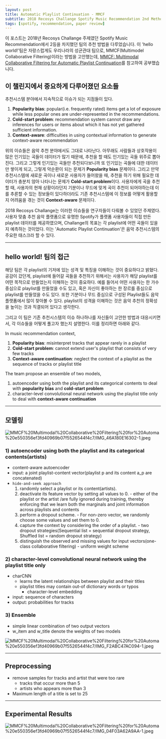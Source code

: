 ```yaml
---
layout: post
title: Automatic Playlist Continuation - MMCF
subtitle: 2018 Recosys Challange Spotify Music Recommendation 2nd Method
tags: [spotify, recommendation, paper review]
---
```


이 포스트는 2018년 Recosys Challange 주제였던 Spotify Music Recommendation에서 2등을 차지했던 팀의 추천 방법을 다루었습니다. 이 'hello world!'팀은 자랑스럽게도 우리나라의 성균관대 팀으로, MMCF(Multimodel Collaborative Filtering)이라는 방법을 고안했는데, [MMCF: Multimodal Collaborative Filtering for Automatic Playlist Continuation](https://dl.acm.org/doi/10.1145/3267471.3267482)를 참고하여 공부했습니다.

## 이 챌린지에서 중요하게 다루어졌던 요소들

추천시스템 분야에서 지속적으로 이슈가 되는 지점들이 있다.
1. **Popularity bias**: popular(i.e. frequently rated) items  get a lot of exposure while less popular ones are under-represented in the recommendations.
2. **Cold-start problem**: recommendation system cannot draw any inferences for users or items about which it has not yet gathered sufficient information.
3. **Context-aware**: difficulties in using contextual information to generate context-aware recommendation

위의 이슈들은 음악 추천 분야에서도 그대로 나타난다. 아무래도 사람들과 상호작용이 많은 인기있는 곡들이 데이터가 많기 때문에, 추천을 할 때도 인기있는 곡들 위주로 뽑아진다. 그리고 그렇게 인기있는 곡들만 추천되다보니까 또 인기있는 곡들에 대한 데이터만 쌓이게 되고, 그렇게 악순환이 되는 문제가 **Popularity bias** 문제이다. 그리고 만약 추천시스템에 새로운 곡이나 새로운 사용자가 들어왔을 때, 추천을 하기 위해 필요한 데이터가 충분치 않아 나타나는 문제가 **Cold-start problem**이다. 사용자에게 곡을 추천할 때, 사용자의 현재 상황이라던지 기분이나 무드에 맞게 곡이 추천이 되어야하는데 이를 추론할 수 있는 정보들이 있다하더라도 기존 추천시스템에 이 정보를 어떻게 활용할지 어려움을 겪는 것이 **Context-aware** 문제이다.

2018 Recosys Challange는 이러한 이슈들을 연구자들이 다뤄볼 수 있었던 주제였다. 사용자 맞춤 추천 음악 플랫폼으로 유명한 Spotify가 플랫폼 사용자들이 직접 만든 playlist 데이터를 제공하였으며, Challange의 목표는 각 playlist에 어떤 곡들이 있을지 예측하는 것이었다. 이는 'Automatic Playlist Continuation'은 음악 추천시스템의 주요한 태스크라 할 수 있다.

---

## hello world! 팀의 접근

해당 팀은 각 playlist의 기저에 있는 성격 및 특징을 이해하는 것이 중요하다고 밝혔다. 공감이 갔던게, playlist에 들어갈 곡들을 추천하기 위해서는 사용자가 해당 playlist를 어떤 목적으로 만들었는지 이해하는 것이 중요하다. 예를 들어서 어떤 사용자는 한 가수 중심으로 playlist를 만들었을 수도 있고, 혹은 자신이 좋아하는 한 장르를 중심으로 playlist를 만들었을 수도 있다. 또한 기분이나 무드 중심으로 구성된 Playlist들도 음악 플랫폼에서 많이 찾아볼 수 있다. playlist의 성격을 이해하는 것은 음악 추천의 정확성을 높이는 것과 직결되어 있다고 생각한다.

그리고 이 팀은 기존 추천시스템의 이슈 하나하나를 자신들이 고안한 방법과 대응시키면서, 각 이슈들을 어떻게 풀고자 했는지 설명한다. 이를 정리하면 아래와 같다.

In music recommendation context,
1. **Popularity bias**: misinterpret tracks that appear rarely in a playlist
2. **Cold-start problem**: cannot extend user's playlist that consists of very few tracks
3. **Context-aware continuation**: neglect the context of a playlist as the sequence of tracks or playlist title

The team propose an ensemble of two models,
1. autoencoder using both the playlist and its categorical contents to deal with **popularity bias** and **cold-start problem**
2. character-level convolutional neural network using the playlist title only to deal with **context-aware continuation**

---

## 모델링

![MMCF%20Multimodal%20Collaborative%20Filtering%20for%20Automa%20e550356ef3fd40969b07f5526544f4c7/IMG_46A180E16302-1.jpeg](https://joyae.github.io/img/APC_MMCF/IMG_46A180E16302-1.jpeg)

### 1) autoencoder using both the playlist and its categorical contents(artists)

- content-aware autoencoder
- input: a joint playlist-content vector(playlist p and its content a_p are concatenated)
- `hide-and-seek approach`
    1. randomly select a playlist or its content(artists).
    2. deactivate its feature vector by setting all values to 0.
      - either of the playlist or the artist /are fully ignored during training, thereby enforcing that we learn both the marginals and joint information across playlists and contents
    3. perform a dropout scheme.
      - For non-zero vector, we randomly choose some values and set them to 0.
    4. capture the context by considering the order of a playlist.
      - two dropout strategies(Sequential list = sequential dropout strategy, Shuffled list = random dropout strategy)
    5. distinguish the observed and missing values for input vectors(one-class collaborative filtering)
      - uniform weight scheme

### 2) character-level convolutional neural network using the playlist title only

- charCNN
    - learns the latent relationships between playlist and their titles
    - playlist titles may contain out-of dictionary words or typos
      - character-level embedding
- input: sequence of characters
- output: probabilities for tracks

### 3) Ensemble

- simple linear combination of two output vectors
- w_item and w_title denote the weights of two models

![MMCF%20Multimodal%20Collaborative%20Filtering%20for%20Automa%20e550356ef3fd40969b07f5526544f4c7/IMG_F2ABC47AC094-1.jpeg](https://joyae.github.io/img/APC_MMCF/IMG_F2ABC47AC094-1.jpeg)

---

## Preprocessing

- remove samples for tracks and artist that were too rare
    - tracks that occur more than 5
    - artists who appears more than 3
- Maximum length of a title is set to 25

---

## Experimental Results

![MMCF%20Multimodal%20Collaborative%20Filtering%20for%20Automa%20e550356ef3fd40969b07f5526544f4c7/IMG_04F03A62A9AA-1.jpeg](https://joyae.github.io/img/APC_MMCF/IMG_04F03A62A9AA-1.jpeg)
